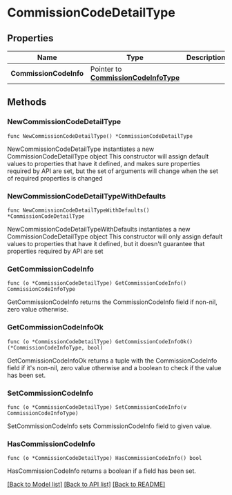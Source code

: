 # CommissionCodeDetailType

## Properties

Name | Type | Description | Notes
------------ | ------------- | ------------- | -------------
**CommissionCodeInfo** | Pointer to [**CommissionCodeInfoType**](CommissionCodeInfoType.md) |  | [optional] 

## Methods

### NewCommissionCodeDetailType

`func NewCommissionCodeDetailType() *CommissionCodeDetailType`

NewCommissionCodeDetailType instantiates a new CommissionCodeDetailType object
This constructor will assign default values to properties that have it defined,
and makes sure properties required by API are set, but the set of arguments
will change when the set of required properties is changed

### NewCommissionCodeDetailTypeWithDefaults

`func NewCommissionCodeDetailTypeWithDefaults() *CommissionCodeDetailType`

NewCommissionCodeDetailTypeWithDefaults instantiates a new CommissionCodeDetailType object
This constructor will only assign default values to properties that have it defined,
but it doesn't guarantee that properties required by API are set

### GetCommissionCodeInfo

`func (o *CommissionCodeDetailType) GetCommissionCodeInfo() CommissionCodeInfoType`

GetCommissionCodeInfo returns the CommissionCodeInfo field if non-nil, zero value otherwise.

### GetCommissionCodeInfoOk

`func (o *CommissionCodeDetailType) GetCommissionCodeInfoOk() (*CommissionCodeInfoType, bool)`

GetCommissionCodeInfoOk returns a tuple with the CommissionCodeInfo field if it's non-nil, zero value otherwise
and a boolean to check if the value has been set.

### SetCommissionCodeInfo

`func (o *CommissionCodeDetailType) SetCommissionCodeInfo(v CommissionCodeInfoType)`

SetCommissionCodeInfo sets CommissionCodeInfo field to given value.

### HasCommissionCodeInfo

`func (o *CommissionCodeDetailType) HasCommissionCodeInfo() bool`

HasCommissionCodeInfo returns a boolean if a field has been set.


[[Back to Model list]](../README.md#documentation-for-models) [[Back to API list]](../README.md#documentation-for-api-endpoints) [[Back to README]](../README.md)


